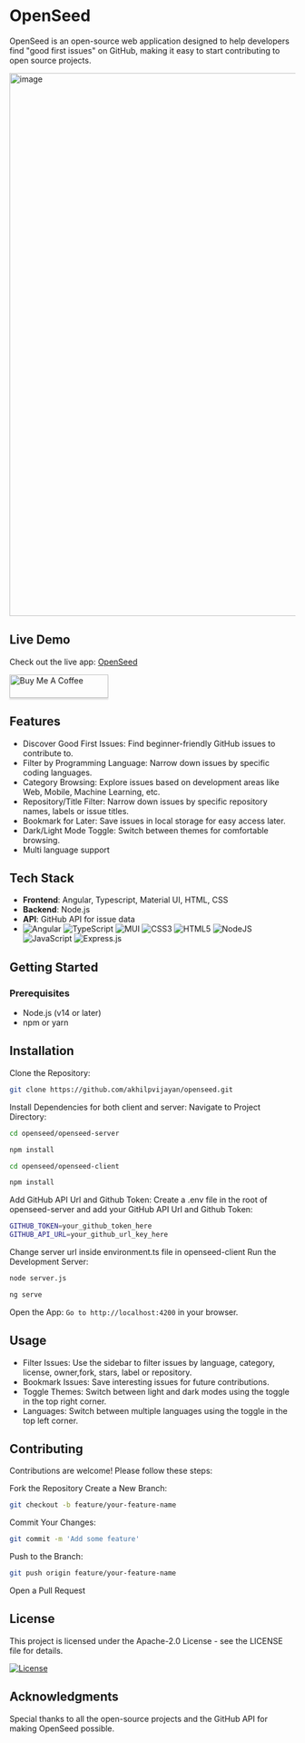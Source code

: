 # OpenSeed

OpenSeed is an open-source web application designed to help developers find "good first issues" on GitHub, making it easy to start contributing to open source projects.

<img width="956" alt="image" src="https://github.com/user-attachments/assets/05b28f62-77ad-49d3-bc53-bd8e12d805ca">

## Live Demo
Check out the live app: [OpenSeed](https://openseed.web.app/)

<a href="https://www.buymeacoffee.com/growcodecoding" target="_blank"><img src="https://www.buymeacoffee.com/assets/img/custom_images/orange_img.png" alt="Buy Me A Coffee" style="height: 41px !important;width: 174px !important;box-shadow: 0px 3px 2px 0px rgba(190, 190, 190, 0.5) !important;-webkit-box-shadow: 0px 3px 2px 0px rgba(190, 190, 190, 0.5) !important;" ></a>

## Features
  - Discover Good First Issues: Find beginner-friendly GitHub issues to contribute to.
  - Filter by Programming Language: Narrow down issues by specific coding languages.
  - Category Browsing: Explore issues based on development areas like Web, Mobile, Machine Learning, etc.
  - Repository/Title Filter: Narrow down issues by specific repository names, labels or issue titles.
  - Bookmark for Later: Save issues in local storage for easy access later.
  - Dark/Light Mode Toggle: Switch between themes for comfortable browsing.
  - Multi language support

## Tech Stack
  - **Frontend**: Angular, Typescript, Material UI, HTML, CSS
  - **Backend**: Node.js
  - **API**: GitHub API for issue data
  - ![Angular](https://img.shields.io/badge/angular-%23DD0031.svg?style=for-the-badge&logo=angular&logoColor=white) ![TypeScript](https://img.shields.io/badge/typescript-%23007ACC.svg?style=for-the-badge&logo=typescript&logoColor=white) ![MUI](https://img.shields.io/badge/MUI-%230081CB.svg?style=for-the-badge&logo=mui&logoColor=white)
 ![CSS3](https://img.shields.io/badge/css3-%231572B6.svg?style=for-the-badge&logo=css3&logoColor=white) ![HTML5](https://img.shields.io/badge/html5-%23E34F26.svg?style=for-the-badge&logo=html5&logoColor=white) ![NodeJS](https://img.shields.io/badge/node.js-6DA55F?style=for-the-badge&logo=node.js&logoColor=white) ![JavaScript](https://img.shields.io/badge/javascript-%23323330.svg?style=for-the-badge&logo=javascript&logoColor=%23F7DF1E) ![Express.js](https://img.shields.io/badge/express.js-%23404d59.svg?style=for-the-badge&logo=express&logoColor=%2361DAFB)

## Getting Started
### Prerequisites
  - Node.js (v14 or later)
  - npm or yarn

## Installation
Clone the Repository:

```bash
git clone https://github.com/akhilpvijayan/openseed.git
```
Install Dependencies for both client and server:
Navigate to Project Directory:

```bash
cd openseed/openseed-server
```
```bash
npm install
```

```bash
cd openseed/openseed-client
```
```bash
npm install
```
Add GitHub API Url and Github Token:
Create a .env file in the root of openseed-server and add your GitHub API Url and Github Token:

```bash
GITHUB_TOKEN=your_github_token_here
GITHUB_API_URL=your_github_url_key_here
```
Change server url inside environment.ts file in openseed-client
Run the Development Server:

```bash
node server.js
```
```bash
ng serve
```
Open the App:
```Go to http://localhost:4200``` in your browser.

## Usage
  - Filter Issues: Use the sidebar to filter issues by language, category, license, owner,fork, stars, label or repository.
  - Bookmark Issues: Save interesting issues for future contributions.
  - Toggle Themes: Switch between light and dark modes using the toggle in the top right corner.
  - Languages: Switch between multiple languages using the toggle in the top left corner.

## Contributing
Contributions are welcome! Please follow these steps:

Fork the Repository
Create a New Branch:
```bash
git checkout -b feature/your-feature-name
```
Commit Your Changes:
```bash
git commit -m 'Add some feature'
```
Push to the Branch:
```bash
git push origin feature/your-feature-name
```
Open a Pull Request

## License
This project is licensed under the Apache-2.0 License - see the LICENSE file for details.

[![License](https://img.shields.io/badge/License-Apache_2.0-blue.svg)](https://opensource.org/licenses/Apache-2.0)

## Acknowledgments
Special thanks to all the open-source projects and the GitHub API for making OpenSeed possible.
